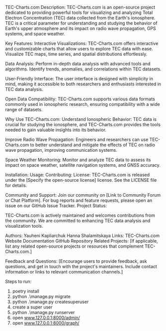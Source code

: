 TEC-Charts.com
Description:
TEC-Charts.com is an open-source project dedicated to providing powerful tools for visualizing and analyzing Total Electron Concentration (TEC) data collected from the Earth's ionosphere. TEC is a critical parameter for understanding and studying the behavior of Earth's upper atmosphere and its impact on radio wave propagation, GPS systems, and space weather.

Key Features:
Interactive Visualizations: TEC-Charts.com offers interactive and customizable charts that allow users to explore TEC data with ease. Visualize TEC maps, time series, and spatial distributions effortlessly.

Data Analysis: Perform in-depth data analysis with advanced tools and algorithms. Identify trends, anomalies, and correlations within TEC datasets.

User-Friendly Interface: The user interface is designed with simplicity in mind, making it accessible to both researchers and enthusiasts interested in TEC data analysis.

Open Data Compatibility: TEC-Charts.com supports various data formats commonly used in ionospheric research, ensuring compatibility with a wide range of datasets.

Why Use TEC-Charts.com:
Understand Ionospheric Behavior: TEC data is crucial for studying the ionosphere, and TEC-Charts.com provides the tools needed to gain valuable insights into its behavior.

Improve Radio Wave Propagation: Engineers and researchers can use TEC-Charts.com to better understand and mitigate the effects of TEC on radio wave propagation, improving communication systems.

Space Weather Monitoring: Monitor and analyze TEC data to assess its impact on space weather, satellite navigation systems, and GNSS accuracy.

Installation:
Usage:
Contributing:
License:
TEC-Charts.com is released under the [Specify the open-source license] license. See the LICENSE file for details.

Community and Support:
Join our community on [Link to Community Forum or Chat Platform]. For bug reports and feature requests, please open an issue on our GitHub Issue Tracker. Project Status:

TEC-Charts.com is actively maintained and welcomes contributions from the community. We are committed to enhancing TEC data analysis and visualization tools.

Authors:
Yauheni Kapliarchuk
Hanna Shalamitskaya
Links:
TEC-Charts.com
Website Documentation
GitHub Repository
Related Projects:
[If applicable, list any related open-source projects or resources that complement TEC-Charts.com.]

Feedback and Questions:
[Encourage users to provide feedback, ask questions, and get in touch with the project's maintainers. Include contact information or links to relevant communication channels.]

Steps to run:
1. poetry install
2. python .\manage.py migrate
3. python .\manage.py createsuperuser
4. create a super user
5. python .\manage.py runserver
6. open www.127.0.0.1:8000/admin/
7. open www.127.0.0.1:8000/graph/
